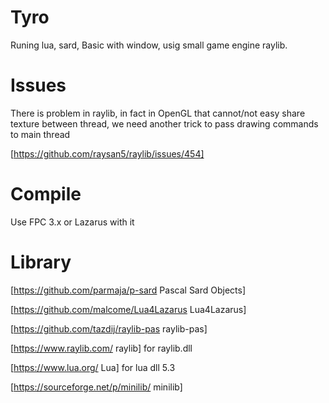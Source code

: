 # Tyro

Runing lua, sard, Basic with window, usig small game engine raylib.

# Issues

There is problem in raylib, in fact in OpenGL that cannot/not easy share texture between thread, we need another trick to pass drawing commands to main thread

[https://github.com/raysan5/raylib/issues/454]

# Compile

Use FPC 3.x or Lazarus with it

# Library

[https://github.com/parmaja/p-sard Pascal Sard Objects]

[https://github.com/malcome/Lua4Lazarus Lua4Lazarus]

[https://github.com/tazdij/raylib-pas raylib-pas]

[https://www.raylib.com/ raylib] for raylib.dll

[https://www.lua.org/ Lua] for lua dll 5.3

[https://sourceforge.net/p/minilib/ minilib]

